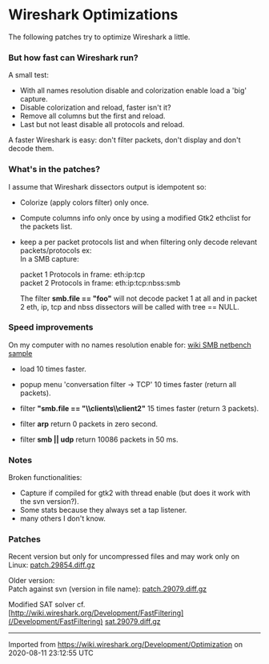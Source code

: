# Wireshark Optimizations

The following patches try to optimize Wireshark a little.

### But how fast can Wireshark run?

A small test:

  - With all names resolution disable and colorization enable load a 'big' capture.
  - Disable colorization and reload, faster isn't it?
  - Remove all columns but the first and reload.
  - Last but not least disable all protocols and reload.

A faster Wireshark is easy: don't filter packets, don't display and don't decode them.

### What's in the patches?

I assume that Wireshark dissectors output is idempotent so:

  - Colorize (apply colors filter) only once.

  - Compute columns info only once by using a modified Gtk2 ethclist for the packets list.

  - keep a per packet protocols list and when filtering only decode relevant packets/protocols ex:  
    In a SMB capture:  
    
    packet 1 Protocols in frame: eth:ip:tcp  
    packet 2 Protocols in frame: eth:ip:tcp:nbss:smb  
      
    
    The filter **smb.file == "foo"** will not decode packet 1 at all and in packet 2 eth, ip, tcp and nbss dissectors will be called with tree == NULL.

### Speed improvements

On my computer with no names resolution enable for: [wiki SMB netbench sample](uploads/__moin_import__/attachments/SampleCaptures/netbench_1.cap)

  - load 10 times faster.

  - popup menu 'conversation filter -\> TCP' 10 times faster (return all packets).

  - filter **"smb.file == "\\\\clients\\\\client2"** 15 times faster (return 3 packets).

  - filter **arp** return 0 packets in zero second.

  - filter **smb || udp** return 10086 packets in 50 ms.

### Notes

Broken functionalities:

  - Capture if compiled for gtk2 with thread enable (but does it work with the svn version?).
  - Some stats because they always set a tap listener.
  - many others I don't know.

### Patches

Recent version but only for uncompressed files and may work only on Linux: [patch.29854.diff.gz](uploads/__moin_import__/attachments/Development/Optimization/patch.29854.diff.gz)

Older version:  
Patch against svn (version in file name): [patch.29079.diff.gz](uploads/__moin_import__/attachments/Development/Optimization/patch.29079.diff.gz)

Modified SAT solver cf. [http://wiki.wireshark.org/Development/FastFiltering](/Development/FastFiltering) [sat.29079.diff.gz](uploads/__moin_import__/attachments/Development/Optimization/sat.29079.diff.gz)

---

Imported from https://wiki.wireshark.org/Development/Optimization on 2020-08-11 23:12:55 UTC
